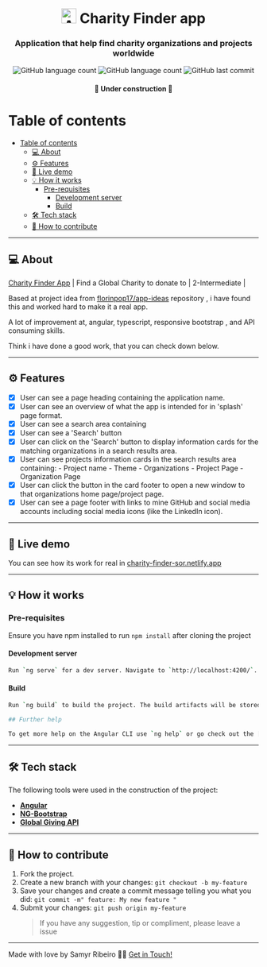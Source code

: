 <h1 align="center"> <img alt="Angular logo" src='https://cdn.jsdelivr.net/gh/devicons/devicon/icons/angularjs/angularjs-plain.svg' width="auto" height="30"> Charity Finder app</h1>

<h3 align="center">
Application that help find charity organizations and projects worldwide
</h3>

<p align="center"> <img alt="GitHub language count" src="https://img.shields.io/github/languages/count/SamyrOR/charity-finder-app">
<img alt="GitHub language count" src="https://img.shields.io/github/repo-size/SamyrOR/charity-finder-app">
<img alt="GitHub last commit" src="https://img.shields.io/github/last-commit/SamyrOR/charity-finder-app">
</p>
<h4 align="center">
	🚧 Under construction 🚧
</h4>

# Table of contents

<!--ts-->

- [Table of contents](#table-of-contents)
  - [💻 About](#-about)
  - [⚙️ Features](#️-features)
  - [🚀 Live demo](#-live-demo)
  - [💡 How it works](#-how-it-works)
    - [Pre-requisites](#pre-requisites)
      - [Development server](#development-server)
      - [Build](#build)
  - [🛠 Tech stack](#-tech-stack)
  - [💪 How to contribute](#-how-to-contribute)
  <!--te-->

---

## 💻 About

[Charity Finder App](https://github.com/florinpop17/app-ideas/blob/master/Projects/2-Intermediate/Charity-Finder-App.md) | Find a Global Charity to donate to | 2-Intermediate |

Based at project idea from [florinpop17/app-ideas](https://github.com/florinpop17/app-ideas) repository , i have found this and worked hard to make it a real app.

A lot of improvement at, angular, typescript, responsive bootstrap , and API consuming skills.

Think i have done a good work, that you can check down below.

---

## ⚙️ Features

- [x] User can see a page heading containing the application name.
- [x] User can see an overview of what the app is intended for in 'splash'
      page format.
- [x] User can see a search area containing
- [x] User can see a 'Search' button
- [x] User can click on the 'Search' button to display information cards
      for the matching organizations in a search results area.
- [x] User can see projects information cards in the search results area
      containing: - Project name - Theme - Organizations - Project Page - Organization Page
- [x] User can click the button in the card footer to open a
      new window to that organizations home page/project page.
- [x] User can see a page footer with links to mine GitHub and social media
      accounts including social media icons (like the LinkedIn icon).

---

## 🚀 Live demo

You can see how its work for real in [charity-finder-sor.netlify.app](https://charity-finder-sor.netlify.app/)

---

## 💡 How it works

### Pre-requisites

Ensure you have npm installed to run `npm install` after cloning the project

#### Development server

```bash
Run `ng serve` for a dev server. Navigate to `http://localhost:4200/`. The app will automatically reload if you change any of the source files.
```

#### Build

```bash
Run `ng build` to build the project. The build artifacts will be stored in the `dist/` directory.
```

```bash
## Further help

To get more help on the Angular CLI use `ng help` or go check out the [Angular CLI Overview and Command Reference](https://angular.io/cli) page.
```

---

## 🛠 Tech stack

The following tools were used in the construction of the project:

- **[Angular](https://angular.io/)**
- **[NG-Bootstrap](https://ng-bootstrap.github.io/#/home)**
- **[Global Giving API](https://www.globalgiving.org/api/)**

---

## 💪 How to contribute

1. Fork the project.
2. Create a new branch with your changes: `git checkout -b my-feature`
3. Save your changes and create a commit message telling you what you did: `git commit -m" feature: My new feature "`
4. Submit your changes: `git push origin my-feature`
   > If you have any suggestion, tip or compliment, please leave a issue

---

Made with love by Samyr Ribeiro 👋🏽 [Get in Touch!](https://www.linkedin.com/in/samyr-ribeiro-82a720145/)
